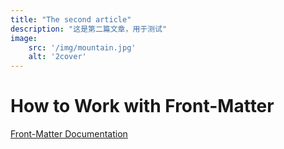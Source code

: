 ```yaml
---
title: "The second article"
description: "这是第二篇文章，用于测试"
image:
    src: '/img/mountain.jpg'
    alt: '2cover'
---
```


# How to Work with Front-Matter

[Front-Matter Documentation](https://content.nuxtjs.org/api/composables/use-content-head)
